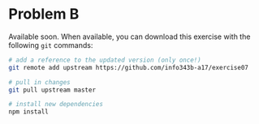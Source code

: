 # Problem B

Available soon. When available, you can download this exercise with the following `git` commands:

```bash
# add a reference to the updated version (only once!)
git remote add upstream https://github.com/info343b-a17/exercise07

# pull in changes
git pull upstream master

# install new dependencies
npm install
```